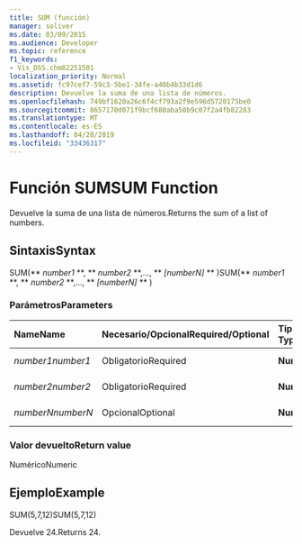 ```yaml
---
title: SUM (función)
manager: soliver
ms.date: 03/09/2015
ms.audience: Developer
ms.topic: reference
f1_keywords:
- Vis_DSS.chm82251501
localization_priority: Normal
ms.assetid: fc97cef7-59c3-5be1-34fe-a40b4b33d1d6
description: Devuelve la suma de una lista de números.
ms.openlocfilehash: 749bf1620a26c6f4cf793a2f9e596d5720175be0
ms.sourcegitcommit: 8657170d071f9bcf680aba50b9c07f2a4fb82283
ms.translationtype: MT
ms.contentlocale: es-ES
ms.lasthandoff: 04/28/2019
ms.locfileid: "33436317"
---
```

# <a name="sum-function"></a><span data-ttu-id="c960c-103">Función SUM</span><span class="sxs-lookup"><span data-stu-id="c960c-103">SUM Function</span></span>

<span data-ttu-id="c960c-104">Devuelve la suma de una lista de números.</span><span class="sxs-lookup"><span data-stu-id="c960c-104">Returns the sum of a list of numbers.</span></span>
  
## <a name="syntax"></a><span data-ttu-id="c960c-105">Sintaxis</span><span class="sxs-lookup"><span data-stu-id="c960c-105">Syntax</span></span>

<span data-ttu-id="c960c-106">SUM(\*\* *number1* \*\*, \*\* *number2* \*\*,..., \*\* *[numberN]* \*\* )</span><span class="sxs-lookup"><span data-stu-id="c960c-106">SUM(\*\* *number1* \*\*, \*\* *number2* \*\*,..., \*\* *[numberN]* \*\* )</span></span> 
  
### <a name="parameters"></a><span data-ttu-id="c960c-107">Parámetros</span><span class="sxs-lookup"><span data-stu-id="c960c-107">Parameters</span></span>

|<span data-ttu-id="c960c-108">**Name**</span><span class="sxs-lookup"><span data-stu-id="c960c-108">**Name**</span></span>|<span data-ttu-id="c960c-109">**Necesario/Opcional**</span><span class="sxs-lookup"><span data-stu-id="c960c-109">**Required/Optional**</span></span>|<span data-ttu-id="c960c-110">**Tipo de datos**</span><span class="sxs-lookup"><span data-stu-id="c960c-110">**Data Type**</span></span>|<span data-ttu-id="c960c-111">**Descripción**</span><span class="sxs-lookup"><span data-stu-id="c960c-111">**Description**</span></span>|
|:-----|:-----|:-----|:-----|
| <span data-ttu-id="c960c-112">_number1_</span><span class="sxs-lookup"><span data-stu-id="c960c-112">_number1_</span></span> <br/> |<span data-ttu-id="c960c-113">Obligatorio</span><span class="sxs-lookup"><span data-stu-id="c960c-113">Required</span></span>  <br/> |<span data-ttu-id="c960c-114">**Numérico**</span><span class="sxs-lookup"><span data-stu-id="c960c-114">**Numeric**</span></span> <br/> |<span data-ttu-id="c960c-115">El primer número.</span><span class="sxs-lookup"><span data-stu-id="c960c-115">The first number.</span></span>  <br/> |
| <span data-ttu-id="c960c-116">_number2_</span><span class="sxs-lookup"><span data-stu-id="c960c-116">_number2_</span></span> <br/> |<span data-ttu-id="c960c-117">Obligatorio</span><span class="sxs-lookup"><span data-stu-id="c960c-117">Required</span></span>  <br/> |<span data-ttu-id="c960c-118">**Numérico**</span><span class="sxs-lookup"><span data-stu-id="c960c-118">**Numeric**</span></span> <br/> |<span data-ttu-id="c960c-119">El segundo número.</span><span class="sxs-lookup"><span data-stu-id="c960c-119">The second number.</span></span>  <br/> |
| <span data-ttu-id="c960c-120">_numberN_</span><span class="sxs-lookup"><span data-stu-id="c960c-120">_numberN_</span></span> <br/> |<span data-ttu-id="c960c-121">Opcional</span><span class="sxs-lookup"><span data-stu-id="c960c-121">Optional</span></span>  <br/> |<span data-ttu-id="c960c-122">**Numérico**</span><span class="sxs-lookup"><span data-stu-id="c960c-122">**Numeric**</span></span> <br/> |<span data-ttu-id="c960c-123">El número n.</span><span class="sxs-lookup"><span data-stu-id="c960c-123">The nth number.</span></span>  <br/> |
   
### <a name="return-value"></a><span data-ttu-id="c960c-124">Valor devuelto</span><span class="sxs-lookup"><span data-stu-id="c960c-124">Return value</span></span>

<span data-ttu-id="c960c-125">Numérico</span><span class="sxs-lookup"><span data-stu-id="c960c-125">Numeric</span></span>
  
## <a name="example"></a><span data-ttu-id="c960c-126">Ejemplo</span><span class="sxs-lookup"><span data-stu-id="c960c-126">Example</span></span>

<span data-ttu-id="c960c-127">SUM(5,7,12)</span><span class="sxs-lookup"><span data-stu-id="c960c-127">SUM(5,7,12)</span></span>
  
<span data-ttu-id="c960c-128">Devuelve 24.</span><span class="sxs-lookup"><span data-stu-id="c960c-128">Returns 24.</span></span>
  

